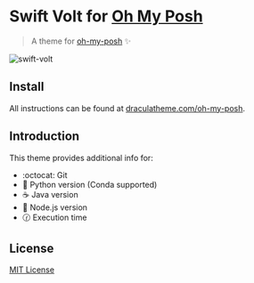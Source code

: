 # Swift Volt for [Oh My Posh](https://ohmyposh.dev/)

> A theme for [oh-my-posh](https://ohmyposh.dev/) ✨

![swift-volt](https://github.com/JohnsonSii/oh-my-posh/assets/67853082/79be3c0c-6205-461f-a4cc-1311b5e8aa3e)

## Install

All instructions can be found at [draculatheme.com/oh-my-posh](https://ohmyposh.dev/docs/installation/customize).

## Introduction

This theme provides additional info for:
- :octocat: Git
- :snake: Python version (Conda supported)
- :coffee: Java version
- :deciduous_tree: Node.js version
- :clock130: Execution time

## License

[MIT License](./LICENSE)
